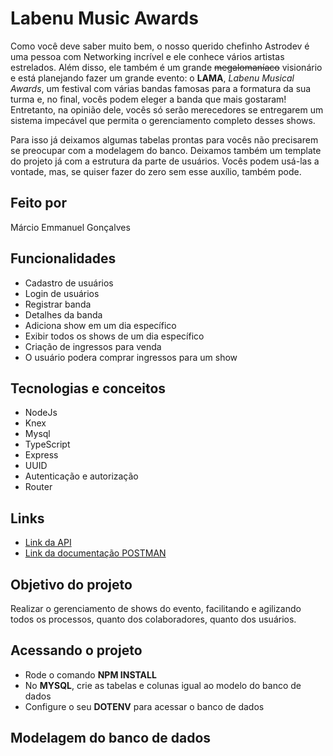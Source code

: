# Labenu Music Awards
Como você deve saber muito bem, o nosso querido chefinho Astrodev é uma pessoa com Networking incrível e ele conhece vários artistas estrelados. Além disso, ele também é um grande ~~megalomaníaco~~ visionário e está planejando fazer um grande evento: o **LAMA**, *Labenu Musical Awards*, um festival  com várias bandas famosas para a formatura da sua turma e, no final, vocês podem eleger a banda que mais gostaram! Entretanto, na opinião dele, vocês só serão merecedores se entregarem um sistema impecável que permita o gerenciamento completo desses shows.

Para isso já deixamos algumas tabelas prontas para vocês não precisarem se preocupar com a modelagem do banco. Deixamos também um template do projeto já com a estrutura da parte de usuários. Vocês podem usá-las a vontade, mas, se quiser fazer do zero sem esse auxílio, também pode.


## Feito por

Márcio Emmanuel Gonçalves

## Funcionalidades
  
* Cadastro de usuários
* Login de usuários
* Registrar banda
* Detalhes da banda
* Adiciona show em um dia específico
* Exibir todos os shows de um dia específico
* Criação de ingressos para venda
* O usuário podera comprar ingressos para um show

## Tecnologias e conceitos

   * NodeJs
   * Knex
   * Mysql
   * TypeScript
   * Express
   * UUID
   * Autenticação e autorização
   * Router

## Links

* [Link da API]()
* [Link da documentação POSTMAN]()
 
## Objetivo do projeto

Realizar o gerenciamento de shows do evento, facilitando e agilizando todos os processos, quanto dos colaboradores, quanto dos usuários.

## Acessando o projeto

* Rode o comando **NPM INSTALL**
* No **MYSQL**, crie as tabelas e colunas igual ao modelo do banco de dados
* Configure o seu **DOTENV** para acessar o banco de dados

## Modelagem do banco de dados




